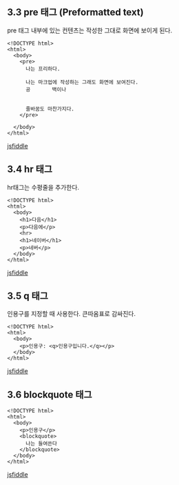 
## 3.3 pre 태그 (Preformatted text)

pre 태그 내부에 있는 컨텐츠는 작성한 그대로 화면에 보이게 된다.

```
<!DOCTYPE html>
<html>
  <body>
    <pre>
      나는 프리하다.
      
      나는 마크업에 작성하는 그래도 화면에 보여진다.
      공       백이나   
      
      
      줄바꿈도 마찬가지다.
    </pre>

  </body>
</html>
```

[jsfiddle](https://jsfiddle.net/q3adb1g8/)

## 3.4 hr 태그

hr태그는 수평줄을 추가한다.

```
<!DOCTYPE html>
<html>
  <body>
    <h1>다음</h1>
    <p>다음에</p>
    <hr>
    <h1>네이버</h1>
    <p>네버</p>
  </body>
</html>
```

[jsfiddle](https://jsfiddle.net/L5g7f389/)

## 3.5 q 태그
인용구를 지정할 때 사용한다. 큰따옴표로 감싸진다.

```
<!DOCTYPE html>
<html>
  <body>
    <p>인용구: <q>인용구입니다.</q></p>
  </body>
</html>
```

[jsfiddle](https://jsfiddle.net/zorLjmgp/)

## 3.6 blockquote 태그

```
<!DOCTYPE html>
<html>
  <body>
    <p>인용구</p>
    <blockquote>
      나는 들여쓴다
    </blockquote>
  </body>
</html>
```

[jsfiddle](https://jsfiddle.net/4uh0s2tc/)
